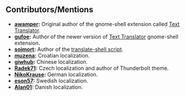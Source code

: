 ## Contributors/Mentions

- **[awamper](https://github.com/awamper):** Original author of the gnome-shell extension called [Text Translator](https://github.com/awamper/text-translator).
- **[gufoe](https://github.com/gufoe):** Author of the newer version of [Text Translator](https://github.com/gufoe/text-translator) gnome-shell extension.
- **[soimort](https://github.com/soimort):** Author of the [translate-shell script](https://github.com/soimort/translate-shell).
- **[muzena](https://github.com/muzena):** Croatian localization.
- **[giwhub](https://github.com/giwhub):** Chinese localization.
- **[Radek71](https://github.com/Radek71):** Czech localization and author of Thunderbolt theme.
- **[NikoKrause](https://github.com/NikoKrause):** German localization.
- **[eson57](https://github.com/eson57):** Swedish localization.
- **[Alan01](https://github.com/Alan01):** Danish localization.
